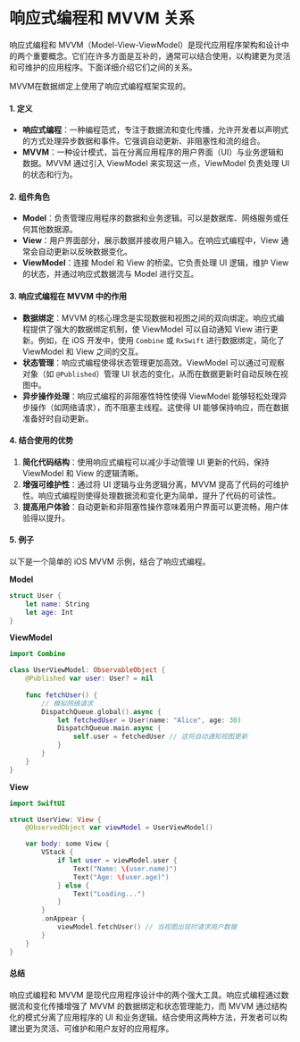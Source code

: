 # 响应式编程和 MVVM 关系

响应式编程和 MVVM（Model-View-ViewModel）是现代应用程序架构和设计中的两个重要概念。它们在许多方面是互补的，通常可以结合使用，以构建更为灵活和可维护的应用程序。下面详细介绍它们之间的关系。



MVVM在数据绑定上使用了响应式编程框架实现的。

#### 1. 定义

* **响应式编程**：一种编程范式，专注于数据流和变化传播，允许开发者以声明式的方式处理异步数据和事件。它强调自动更新、非阻塞性和流的组合。
* **MVVM**：一种设计模式，旨在分离应用程序的用户界面（UI）与业务逻辑和数据。MVVM 通过引入 ViewModel 来实现这一点，ViewModel 负责处理 UI 的状态和行为。

#### 2. 组件角色

* **Model**：负责管理应用程序的数据和业务逻辑。可以是数据库、网络服务或任何其他数据源。
* **View**：用户界面部分，展示数据并接收用户输入。在响应式编程中，View 通常会自动更新以反映数据变化。
* **ViewModel**：连接 Model 和 View 的桥梁。它负责处理 UI 逻辑，维护 View 的状态，并通过响应式数据流与 Model 进行交互。

#### 3. 响应式编程在 MVVM 中的作用

* **数据绑定**：MVVM 的核心理念是实现数据和视图之间的双向绑定。响应式编程提供了强大的数据绑定机制，使 ViewModel 可以自动通知 View 进行更新。例如，在 iOS 开发中，使用 `Combine` 或 `RxSwift` 进行数据绑定，简化了 ViewModel 和 View 之间的交互。
* **状态管理**：响应式编程使得状态管理更加高效。ViewModel 可以通过可观察对象（如 `@Published`）管理 UI 状态的变化，从而在数据更新时自动反映在视图中。
* **异步操作处理**：响应式编程的非阻塞性特性使得 ViewModel 能够轻松处理异步操作（如网络请求），而不阻塞主线程。这使得 UI 能够保持响应，而在数据准备好时自动更新。

#### 4. 结合使用的优势

1. **简化代码结构**：使用响应式编程可以减少手动管理 UI 更新的代码，保持 ViewModel 和 View 的逻辑清晰。
2. **增强可维护性**：通过将 UI 逻辑与业务逻辑分离，MVVM 提高了代码的可维护性。响应式编程则使得处理数据流和变化更为简单，提升了代码的可读性。
3. **提高用户体验**：自动更新和非阻塞性操作意味着用户界面可以更流畅，用户体验得以提升。

#### 5. 例子

以下是一个简单的 iOS MVVM 示例，结合了响应式编程。

**Model**

```swift
struct User {
    let name: String
    let age: Int
}
```

**ViewModel**

```swift
import Combine

class UserViewModel: ObservableObject {
    @Published var user: User? = nil
    
    func fetchUser() {
        // 模拟网络请求
        DispatchQueue.global().async {
            let fetchedUser = User(name: "Alice", age: 30)
            DispatchQueue.main.async {
                self.user = fetchedUser // 这将自动通知视图更新
            }
        }
    }
}
```

**View**

```swift
import SwiftUI

struct UserView: View {
    @ObservedObject var viewModel = UserViewModel()

    var body: some View {
        VStack {
            if let user = viewModel.user {
                Text("Name: \(user.name)")
                Text("Age: \(user.age)")
            } else {
                Text("Loading...")
            }
        }
        .onAppear {
            viewModel.fetchUser() // 当视图出现时请求用户数据
        }
    }
}
```

#### 总结

响应式编程和 MVVM 是现代应用程序设计中的两个强大工具。响应式编程通过数据流和变化传播增强了 MVVM 的数据绑定和状态管理能力，而 MVVM 通过结构化的模式分离了应用程序的 UI 和业务逻辑。结合使用这两种方法，开发者可以构建出更为灵活、可维护和用户友好的应用程序。
